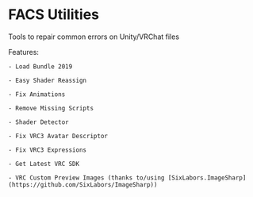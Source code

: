 # FACS Utilities
Tools to repair common errors on Unity/VRChat files

Features:

	- Load Bundle 2019
	
	- Easy Shader Reassign
	
	- Fix Animations
	
	- Remove Missing Scripts
	
	- Shader Detector
	
	- Fix VRC3 Avatar Descriptor
	
	- Fix VRC3 Expressions
	
	- Get Latest VRC SDK
	
	- VRC Custom Preview Images (thanks to/using [SixLabors.ImageSharp](https://github.com/SixLabors/ImageSharp))
